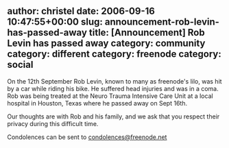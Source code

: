 author: christel
date: 2006-09-16 10:47:55+00:00
slug: announcement-rob-levin-has-passed-away
title: [Announcement] Rob Levin has passed away
category: community
category: different
category: freenode
category: social
---
On the 12th September Rob Levin, known to many as freenode's lilo, was hit by a car while riding his bike. He suffered head injuries and was in a coma. Rob was being treated at the Neuro Trauma Intensive Care Unit at a local hospital in Houston, Texas where he passed away on Sept 16th.

Our thoughts are with Rob and his family, and we ask that you respect their privacy during this difficult time.

Condolences can be sent to condolences@freenode.net
